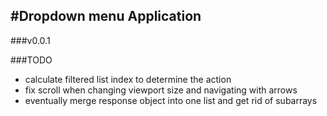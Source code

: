 

#Dropdown menu Application
-----
###v0.0.1


###TODO
* calculate filtered list index to determine the action
* fix scroll when changing viewport size and navigating with arrows
* eventually merge response object into one list and get rid of subarrays
